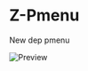 # Z-Pmenu
New dep pmenu

![Preview](https://media.discordapp.net/attachments/848834935007870986/857307918567342130/unknown.png)
